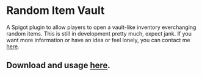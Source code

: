 # Random Item Vault
A Spigot plugin to allow players to open a vault-like inventory everchanging random items.
This is still in development pretty much, expect jank.
If you want more information or have an idea or feel lonely, you can contact me [here](https://word-it.pages.dev/).

## Download and usage [here](https://www.spigotmc.org/resources/random-item-vault.104553/).

